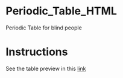 # Periodic_Table_HTML
Periodic Table for blind people

# Instructions
See the table preview in this [link](https://htmlpreview.github.io/?https://github.com/bpmsilva/caeci-web/blob/dev/index.html)
